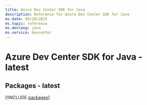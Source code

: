 ```yaml
---
title: Azure Dev Center SDK for Java
description: Reference for Azure Dev Center SDK for Java
ms.date: 09/10/2025
ms.topic: reference
ms.devlang: java
ms.service: devcenter
---
```

# Azure Dev Center SDK for Java - latest
## Packages - latest
[!INCLUDE [packages](dev-center-index.md)]